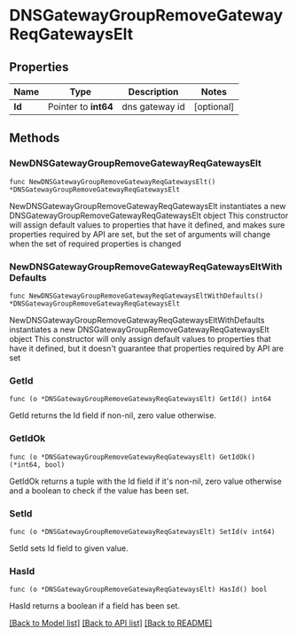 # DNSGatewayGroupRemoveGatewayReqGatewaysElt

## Properties

Name | Type | Description | Notes
------------ | ------------- | ------------- | -------------
**Id** | Pointer to **int64** | dns gateway id | [optional] 

## Methods

### NewDNSGatewayGroupRemoveGatewayReqGatewaysElt

`func NewDNSGatewayGroupRemoveGatewayReqGatewaysElt() *DNSGatewayGroupRemoveGatewayReqGatewaysElt`

NewDNSGatewayGroupRemoveGatewayReqGatewaysElt instantiates a new DNSGatewayGroupRemoveGatewayReqGatewaysElt object
This constructor will assign default values to properties that have it defined,
and makes sure properties required by API are set, but the set of arguments
will change when the set of required properties is changed

### NewDNSGatewayGroupRemoveGatewayReqGatewaysEltWithDefaults

`func NewDNSGatewayGroupRemoveGatewayReqGatewaysEltWithDefaults() *DNSGatewayGroupRemoveGatewayReqGatewaysElt`

NewDNSGatewayGroupRemoveGatewayReqGatewaysEltWithDefaults instantiates a new DNSGatewayGroupRemoveGatewayReqGatewaysElt object
This constructor will only assign default values to properties that have it defined,
but it doesn't guarantee that properties required by API are set

### GetId

`func (o *DNSGatewayGroupRemoveGatewayReqGatewaysElt) GetId() int64`

GetId returns the Id field if non-nil, zero value otherwise.

### GetIdOk

`func (o *DNSGatewayGroupRemoveGatewayReqGatewaysElt) GetIdOk() (*int64, bool)`

GetIdOk returns a tuple with the Id field if it's non-nil, zero value otherwise
and a boolean to check if the value has been set.

### SetId

`func (o *DNSGatewayGroupRemoveGatewayReqGatewaysElt) SetId(v int64)`

SetId sets Id field to given value.

### HasId

`func (o *DNSGatewayGroupRemoveGatewayReqGatewaysElt) HasId() bool`

HasId returns a boolean if a field has been set.


[[Back to Model list]](../README.md#documentation-for-models) [[Back to API list]](../README.md#documentation-for-api-endpoints) [[Back to README]](../README.md)


